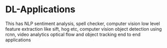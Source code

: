 # DL-Applications
This has NLP sentiment analysis, spell checker, computer vision low level feature extraction like sift, hog etc, computer vision object detection using rcnn, video analytics optical flow and object tracking end to end applications

